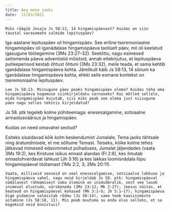 ```yaml
---
title: Aeg meie jaoks 
date:  11/03/2021  
---
```


`Miks räägib Jesaja Js 58:13, 14 hingamispäevast? Kuidas on siin taustal varasemate salmide lepituspäev?`

Iga-aastane lepituspäev _oli_ hingamispäev. See eriline tseremoniaalne hingamispäev oli iganädalase hingamispäeva taoliselt päev, mil oli keelatud igasugune töötegemine (3Ms 23:27–32). Seetõttu, nagu esimesed seitsmenda päeva adventistid mõistsid, annab ettekirjutus, et lepituspäeva puhkeperiood kestab õhtust õhtuni (3Ms 23:32), meile teada, et sama kehtib iganädalase hingamispäeva kohta. Järelikult käib Js 58:13, 14 sõnum ka iganädalase hingamispäeva kohta, ehkki selle esmane kontekst on tseremoniaalne lepituspäev.

`Loe Js 58:13. Missugune päev peaks hingamispäev olema? Kuidas teha oma hingamispäeva kogemuse siinkirjeldatu sarnaseks? Kui mõtled sellele, mida hingamispäev kujutab, siis miks peab see olema just niisugune päev nagu selles tekstis kirjeldatud?`

Js 58. ptk tegeleb kolme põhiteemaga: enesesalgamine, sotsiaalne armastusväärsus ja hingamispäev.

Kuidas on need omavahel seotud?

Esiteks sisaldavad kõik kolm keskendumist Jumalale, Tema jaoks tähtsale ning äratundmisele, et me sõltume Temast. Teiseks, kõike kolme tehes jätkavad inimesed edasiminekut pühaduses, Jumalat jäljendades (vaata 3Ms 19:2), kes Kristuse isikus ennast alandas (Fl 2:8), kes ilmutab ennastohverdavat lahkust (Jh 3:16) ja kes lakkas loomisnädala lõpu hingamispäeval töötamast (1Ms 2:2, 3; 2Ms 20:11).

`Vaata, milliseid seoseid on veel enesesalgamise, sotsiaalse lahkuse ja hingamispäeva vahel, nagu neid kirjeldab Js 58. ptk: hingamispäeval nädalasest rühmamisest vaba olemine on inimsõbralik, sest see laseb inimesel elustuda, värskeneda (2Ms 23:12; Mk 2:27); Jeesus näitas, et heateod on hingamispäeval kohased (Mk 3:1–5; Jh 5:1–17); hingamispäeva õige pidamine valmistab rõõmu (Js 58:14), sama teeb kaasinimeste aitamine (Js 58:10, 11). Mis peab muutuma su enda elus selleks, et sa kogeksid neid õnnistusi?`